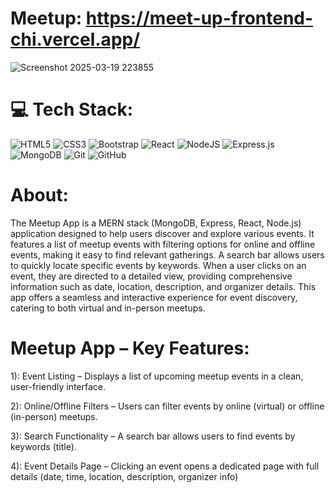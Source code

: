 # Meetup: https://meet-up-frontend-chi.vercel.app/
![Screenshot 2025-03-19 223855](https://github.com/user-attachments/assets/23af58f2-276d-4f62-bf02-b9d41a53c579)


# 💻 Tech Stack:
![HTML5](https://img.shields.io/badge/html5-%23E34F26.svg?style=for-the-badge&logo=html5&logoColor=white)
![CSS3](https://img.shields.io/badge/css3-%231572B6.svg?style=for-the-badge&logo=css3&logoColor=white) 
![Bootstrap](https://img.shields.io/badge/bootstrap-%238511FA.svg?style=for-the-badge&logo=bootstrap&logoColor=white)
![React](https://img.shields.io/badge/react-%2320232a.svg?style=for-the-badge&logo=react&logoColor=%2361DAFB)
![NodeJS](https://img.shields.io/badge/node.js-6DA55F?style=for-the-badge&logo=node.js&logoColor=white)
![Express.js](https://img.shields.io/badge/express.js-%23404d59.svg?style=for-the-badge&logo=express&logoColor=%2361DAFB)
![MongoDB](https://img.shields.io/badge/MongoDB-%234ea94b.svg?style=for-the-badge&logo=mongodb&logoColor=white)
![Git](https://img.shields.io/badge/git-%23F05033.svg?style=for-the-badge&logo=git&logoColor=white) 
![GitHub](https://img.shields.io/badge/github-%23121011.svg?style=for-the-badge&logo=github&logoColor=white)



# About:
The Meetup App is a MERN stack (MongoDB, Express, React, Node.js) application designed to help users discover and explore various events. It features a list of meetup events with filtering options for online and offline events, making it easy to find relevant gatherings. A search bar allows users to quickly locate specific events by keywords. When a user clicks on an event, they are directed to a detailed view, providing comprehensive information such as date, location, description, and organizer details. This app offers a seamless and interactive experience for event discovery, catering to both virtual and in-person meetups.

# Meetup App – Key Features:
1): Event Listing – Displays a list of upcoming meetup events in a clean, user-friendly interface.

2): Online/Offline Filters – Users can filter events by online (virtual) or offline (in-person) meetups.

3): Search Functionality – A search bar allows users to find events by keywords (title).

4): Event Details Page – Clicking an event opens a dedicated page with full details (date, time, location, description, organizer info)
